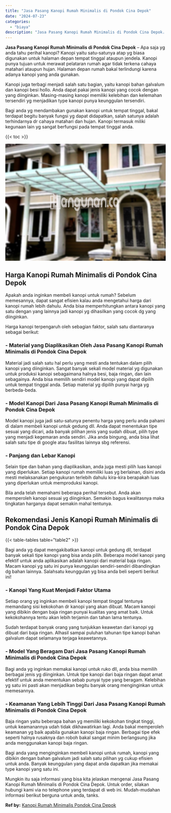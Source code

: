 ```yaml
---
title: "Jasa Pasang Kanopi Rumah Minimalis di Pondok Cina Depok"
date: "2024-07-23"
categories: 
  - "biaya"
description: "Jasa Pasang Kanopi Rumah Minimalis di Pondok Cina Depok. Mungkin itu saja informasi yang bisa kita jelaskan mengenai Jasa Pasang Kanopi Rumah Minimalis di Po..."
---
```


**Jasa Pasang Kanopi Rumah Minimalis di Pondok Cina Depok** – Apa saja yg anda tahu perihal kanopi? Kanopi yaitu satu-satunya atap yg biasa digunakan untuk halaman depan tempat tinggal ataupun jendela. Kanopi punya tujuan untuk merawat pelataran rumah agar tidak terkena cahaya matahari ataupun hujan. Halaman depan rumah bakal terlindungi karena adanya kanopi yang anda gunakan.

Kanopi juga terbagi menjadi salah satu bagian, yaitu kanopi bahan galvalum dan kanopi besi hollo. Anda dapat pakai jenis kanopi yang cocok dengan yang diinginkan. Masing-masing kanopi memiliki kelebihan dan kelemahan tersendiri yg menjadikan type kanopi punya keunggulan tersendiri.

Bagi anda yg mendambakan gunakan kanopi untuk tempat tinggal, bakal terdapat begitu banyak fungsi yg dapat didapatkan, salah satunya adalah terhindarnya dr cahaya matahari dan hujan. Kanopi termasuk miliki kegunaan lain yg sangat berfungsi pada tempat tinggal anda.

{{< toc >}}

![Jasa Pasang Kanopi Rumah Minimalis di Pondok Cina Depok](/images/harga-kanopi-minimalis-52.png)

## Harga Kanopi Rumah Minimalis di Pondok Cina Depok

Apakah anda inginkan membeli kanopi untuk rumah? Sebelum memesannya, dapat sangat efisien kalau anda mengetahui harga dari kanopi rumah lebih dahulu. Anda bisa memperhitungkan antara kanopi yang satu dengan yang lainnya jadi kanopi yg dihasilkan yang cocok dg yang diinginkan.

Harga kanopi terpengaruh oleh sebagian faktor, salah satu diantaranya sebagai berikut:

### \- Material yang Diaplikasikan Oleh Jasa Pasang Kanopi Rumah Minimalis di Pondok Cina Depok

Material jadi salah satu hal perlu yang mesti anda tentukan dalam pilih kanopi yang diinginkan. Sangat banyak sekali model material yg digunakan untuk produksi kanopi sebagaimana halnya besi, baja ringan, dan lain sebagainya. Anda bisa memilih sendiri model kanopi yang dapat dipilih untuk tempat tinggal anda. Setiap material yg dipilih punyai harga yg berbeda-beda.

### \- Model Kanopi Dari Jasa Pasang Kanopi Rumah Minimalis di Pondok Cina Depok

Model kanopi juga jadi satu-satunya penentu harga yang perlu anda pahami di dalam membeli kanopi untuk gedung dll. Anda dapat menentukan tipe sesuai yang dicari, ada banyak pilihan jenis yang sudah dibuat, pilih type yang menjadi kegemaran anda sendiri. Jika anda bingung, anda bisa lihat salah satu tipe di google atau fasilitas lainnya sbg referensi.

### \- Panjang dan Lebar Kanopi

Selain tipe dan bahan yang diaplikasikan, anda juga mesti pilih luas kanopi yang diperlukan. Setiap kanopi rumah memiliki luas yg berlainan, disini anda mesti melaksanakan pengukuran terlebih dahulu kira-kira berapakah luas yang diperlukan untuk memproduksi kanopi.

Bila anda telah memahami beberapa perihal tersebut. Anda akan memperoleh kanopi sesuai yg diinginkan. Semakin bagus kwalitasnya maka tingkatan harganya dapat semakin mahal tentunya.

## Rekomendasi Jenis Kanopi Rumah Minimalis di Pondok Cina Depok

{{< table-tables table="table2" >}}

Bagi anda yg dapat mengakibatkan kanopi untuk gedung dll, terdapat banyak sekali tipe kanopi yang bisa anda pilih. Beberapa model kanopi yang efektif untuk anda aplikasikan adalah kanopi dari material baja ringan. Macam kanopi yg satu ini punya keunggulan sendiri-sendiri dibandingkan dg bahan lainnya. Salahsatu keunggulan yg bisa anda beli seperti berikut ini!

### \- Kanopi Yang Kuat Menjadi Faktor Utama

Setiap orang yg inginkan membeli kanopi tempat tinggal tentunya memandang sisi kekokohan dr kanopi yang akan dibuat. Macam kanopi yang dibikin dengan baja ringan punyai kualitas yang amat baik. Untuk kekokohannya tentu akan lebih terjamin dan tahan lama tentunya.

Sudah terdapat banyak orang yang tunjukkan keawetan dari kanopi yg dibuat dari baja ringan. Alhasil sampai puluhan tahunan tipe kanopi bahan galvalum dapat selamanya terjaga keawetannya.

### \- Model Yang Beragam Dari Jasa Pasang Kanopi Rumah Minimalis di Pondok Cina Depok

Bagi anda yg inginkan memakai kanopi untuk ruko dll, anda bisa memilih berbagai jenis yg diinginkan. Untuk tipe kanopi dari baja ringan dapat amat efektif untuk anda menentukan sebab punyai type yang beragam. Kelebihan yg satu ini pasti akan menjadikan begitu banyak orang menginginkan untuk memesannya.

### \- Keamanan Yang Lebih Tinggi Dari Jasa Pasang Kanopi Rumah Minimalis di Pondok Cina Depok

Baja ringan yaitu beberapa bahan yg memiliki kekokohan tingkat tinggi, untuk keamanannya udah tidak dikhawatirkan lagi. Anda bakal memperoleh keamanan yg baik apabila gunakan kanopi baja ringan. Berbagai tipe efek seperti halnya rusaknya dan roboh bakal sangat minim berlangsung jika anda menggunakan kanopi baja ringan.

Bagi anda yang menginginkan membeli kanopi untuk rumah, kanopi yang dibikin dengan bahan galvalum jadi salah satu pilihan yg cukup efisien untuk anda. Banyak keunggulan yang dapat anda dapatkan jika memakai type kanopi yang satu ini.

Mungkin itu saja informasi yang bisa kita jelaskan mengenai Jasa Pasang Kanopi Rumah Minimalis di Pondok Cina Depok. Untuk order, silakan hubungi kami via no telephone yang terdapat di web ini. Mudah-mudahan informasi berikut berguna untuk anda, tanks.

**Ref by:**  [Kanopi Rumah Minimalis Pondok Cina Depok](https://id.wikipedia.org/wiki/Kanopi)

